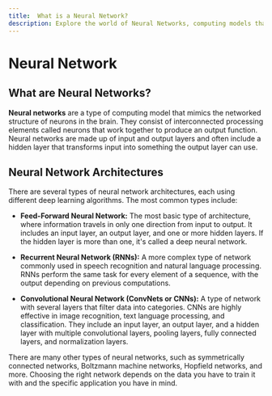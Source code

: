 ```yaml
---
title:  What is a Neural Network?
description: Explore the world of Neural Networks, computing models that mimic the networked structure of neurons in the brain. Understand the interconnected processing elements called neurons, working collaboratively to produce an output function. Delve into the components of neural networks, including input and output layers, along with hidden layers that transform input for the output layer's use. Learn about various neural network architectures, such as Feed-Forward Neural Networks, Recurrent Neural Networks (RNNs), and Convolutional Neural Networks (ConvNets or CNNs), each serving different purposes in deep learning. Gain insights into the complexities and applications of these architectures and discover other types like symmetrically connected networks, Boltzmann machine networks, Hopfield networks, and more, highlighting the importance of selecting the right network based on the training data and specific application requirements.
---
```


# Neural Network

## What are Neural Networks?

**Neural networks** are a type of computing model that mimics the networked structure of neurons in the brain. They consist of interconnected processing elements called neurons that work together to produce an output function. Neural networks are made up of input and output layers and often include a hidden layer that transforms input into something the output layer can use.

## Neural Network Architectures

There are several types of neural network architectures, each using different deep learning algorithms. The most common types include:

- **Feed-Forward Neural Network:** The most basic type of architecture, where information travels in only one direction from input to output. It includes an input layer, an output layer, and one or more hidden layers. If the hidden layer is more than one, it's called a deep neural network.

- **Recurrent Neural Network (RNNs):** A more complex type of network commonly used in speech recognition and natural language processing. RNNs perform the same task for every element of a sequence, with the output depending on previous computations.

- **Convolutional Neural Network (ConvNets or CNNs):** A type of network with several layers that filter data into categories. CNNs are highly effective in image recognition, text language processing, and classification. They include an input layer, an output layer, and a hidden layer with multiple convolutional layers, pooling layers, fully connected layers, and normalization layers.

There are many other types of neural networks, such as symmetrically connected networks, Boltzmann machine networks, Hopfield networks, and more. Choosing the right network depends on the data you have to train it with and the specific application you have in mind.
